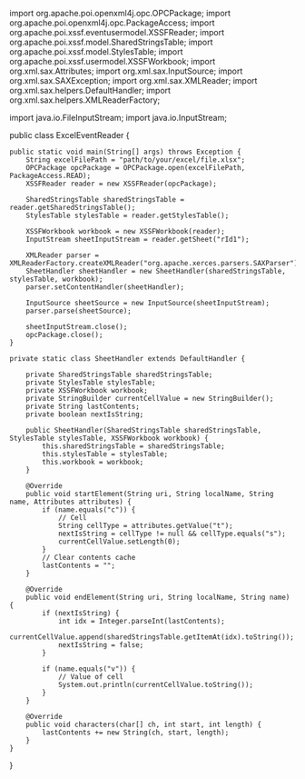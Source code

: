 import org.apache.poi.openxml4j.opc.OPCPackage;
import org.apache.poi.openxml4j.opc.PackageAccess;
import org.apache.poi.xssf.eventusermodel.XSSFReader;
import org.apache.poi.xssf.model.SharedStringsTable;
import org.apache.poi.xssf.model.StylesTable;
import org.apache.poi.xssf.usermodel.XSSFWorkbook;
import org.xml.sax.Attributes;
import org.xml.sax.InputSource;
import org.xml.sax.SAXException;
import org.xml.sax.XMLReader;
import org.xml.sax.helpers.DefaultHandler;
import org.xml.sax.helpers.XMLReaderFactory;

import java.io.FileInputStream;
import java.io.InputStream;

public class ExcelEventReader {

    public static void main(String[] args) throws Exception {
        String excelFilePath = "path/to/your/excel/file.xlsx";
        OPCPackage opcPackage = OPCPackage.open(excelFilePath, PackageAccess.READ);
        XSSFReader reader = new XSSFReader(opcPackage);

        SharedStringsTable sharedStringsTable = reader.getSharedStringsTable();
        StylesTable stylesTable = reader.getStylesTable();

        XSSFWorkbook workbook = new XSSFWorkbook(reader);
        InputStream sheetInputStream = reader.getSheet("rId1");

        XMLReader parser = XMLReaderFactory.createXMLReader("org.apache.xerces.parsers.SAXParser");
        SheetHandler sheetHandler = new SheetHandler(sharedStringsTable, stylesTable, workbook);
        parser.setContentHandler(sheetHandler);

        InputSource sheetSource = new InputSource(sheetInputStream);
        parser.parse(sheetSource);

        sheetInputStream.close();
        opcPackage.close();
    }

    private static class SheetHandler extends DefaultHandler {

        private SharedStringsTable sharedStringsTable;
        private StylesTable stylesTable;
        private XSSFWorkbook workbook;
        private StringBuilder currentCellValue = new StringBuilder();
        private String lastContents;
        private boolean nextIsString;

        public SheetHandler(SharedStringsTable sharedStringsTable, StylesTable stylesTable, XSSFWorkbook workbook) {
            this.sharedStringsTable = sharedStringsTable;
            this.stylesTable = stylesTable;
            this.workbook = workbook;
        }

        @Override
        public void startElement(String uri, String localName, String name, Attributes attributes) {
            if (name.equals("c")) {
                // Cell
                String cellType = attributes.getValue("t");
                nextIsString = cellType != null && cellType.equals("s");
                currentCellValue.setLength(0);
            }
            // Clear contents cache
            lastContents = "";
        }

        @Override
        public void endElement(String uri, String localName, String name) {
            if (nextIsString) {
                int idx = Integer.parseInt(lastContents);
                currentCellValue.append(sharedStringsTable.getItemAt(idx).toString());
                nextIsString = false;
            }

            if (name.equals("v")) {
                // Value of cell
                System.out.println(currentCellValue.toString());
            }
        }

        @Override
        public void characters(char[] ch, int start, int length) {
            lastContents += new String(ch, start, length);
        }
    }
}
